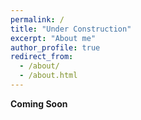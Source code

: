 ```yaml
---
permalink: /
title: "Under Construction"
excerpt: "About me"
author_profile: true
redirect_from: 
  - /about/
  - /about.html
---
```

 **Coming Soon**
